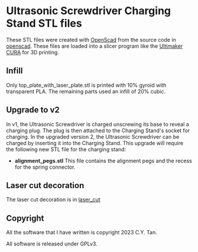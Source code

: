 # Ultrasonic Screwdriver Charging Stand STL files

These STL files were created with [OpenScad](https://openscad.org/)
from the source code in
[openscad](https://github.com/cytan299/Ultrasonic_Screwdriver/tree/main/openscad/sonic_stand.scad). These
files are loaded into a slicer program like the [Ultimaker
CURA](https://ultimaker.com/software/ultimaker-cura/) for 3D printing.

## Infill

Only top_plate_with_laser_plate.stl is printed with 10% gyroid with
transparent PLA. The remaining parts used an infill of 20% cubic. 

## Upgrade to v2

In v1, the Ultrasonic Screwdriver is charged unscrewing its base to
reveal a charging plug. The plug is then attached to the Charging
Stand's socket for charging. In the upgraded version 2, the Ultrasonic
Screwdriver can be charged by inserting it into the Charging
Stand. This upgrade will require the following new STL file for the
charging stand:

* **alignment_pegs.stl** This file contains the alignment pegs and the
  recess for the spring connector.

## Laser cut decoration

The laser cut decoration is in [laser_cut](https://github.com/cytan299/Ultrasonic_Screwdriver/tree/main/laser_cut)

## Copyright

All the software that I have written is copyright 2023 C.Y. Tan.

All software is released under GPLv3.







 
